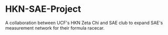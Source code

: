 # HKN-SAE-Project
A collaboration between UCF's HKN Zeta Chi and SAE club to expand SAE's measurement network for their formula racecar. 
